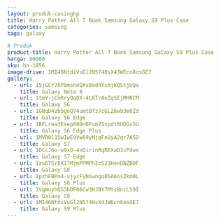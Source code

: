 ```yaml
---
layout: produk-casinghp
title: Harry Potter All 7 Book Samsung Galaxy S9 Plus Case
categories: samsung
tags: galaxy

# Produk
product-title: Harry Potter All 7 Book Samsung Galaxy S9 Plus Case
harga: 90000
sku: hn-1856
image-drive: 1MI46NtdiVuGl2N5740sX4JWEcn8osGE7
gallery:
  - url: 15jGCr76P8msh4QXv8od4YcmjKQ5tjUQa
    title: Galaxy Note 8
  - url: 1tmY-jCmRryQqQX-4LKTrAeZqSEjMHNCM
    title: Galaxy S6
  - url: 1GNqD4zbbgoQ74umtBfz7cGLZ6w93m8Zd
    title: Galaxy S6 Edge
  - url: 1BFLrea3Esep08DnDFvmZSxpdt6UDGsSU
    title: Galaxy S6 Edge Plus
  - url: 1MVR0l15wIwE9Vw69yMjqFnUyA2qr7ASD
    title: Galaxy S7
  - url: 1DCcJ6o-w9xQ-4nQirinRqREXaO3cPdwx
    title: Galaxy S7 Edge
  - url: 1zs6TSr8XI7MjmPPMPh2cS23HenDNZBDF
    title: Galaxy S8
  - url: 1pzhFBPo4-vjycFyNswngo0SA6osZkm0L
    title: Galaxy S8 Plus
  - url: 1VqWuyhQS3bDF06Cw3HJBY7MtsBncLS9I
    title: Galaxy S9
  - url: 1MI46NtdiVuGl2N5740sX4JWEcn8osGE7
    title: Galaxy S9 Plus
---
```

